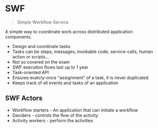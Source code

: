 # SWF
> Simple Workflow Service

A simple way to coordinate work across distributed application components.

* Design and coordinate tasks
* Tasks can be steps, messages, invokable code, service-calls, human action or scripts...
* Not so covered on the exam
* SWF execution flows last up to 1 year
* Task-oriented API
* Ensures exatcly-once "assignment" of a task, it is never duplicated
* Keeps track of all events and tasks of an application

## SWF Actors

* Workflow starters - An application that can initiate a workflow
* Deciders - controls the flow of the activity
* Activity workers - perform the activities
